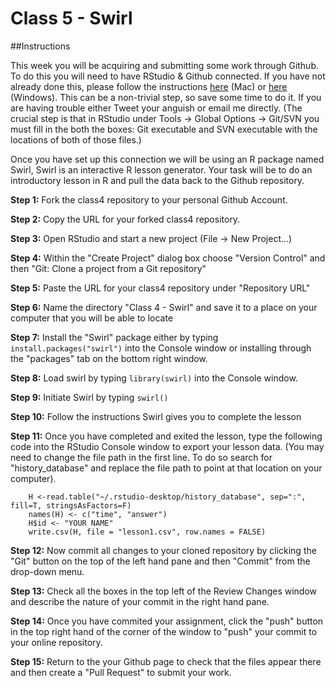 # Class 5 - Swirl

##Instructions

This week you will be acquiring and submitting some work through Github. To do this you will need to have RStudio & Github connected. If you have not already done this, please follow the instructions [here](http://www.molecularecologist.com/2013/11/using-github-with-r-and-rstudio/) (Mac) or [here](http://www.r-bloggers.com/rstudio-and-github/) (Windows). This can be a non-trivial step, so save some time to do it. If you are having trouble either Tweet your anguish or email me directly. (The crucial step is that in RStudio under Tools -> Global Options -> Git/SVN you must fill in the both the boxes: Git executable and SVN executable with the locations of both of those files.)

Once you have set up this connection we will be using an R package named Swirl, Swirl is an interactive R lesson generator. Your task will be to do an introductory lesson in R and pull the data back to the Github repository.


**Step 1:** Fork the class4 repository to your personal Github Account.

**Step 2:** Copy the URL for your forked class4 repository.

**Step 3:** Open RStudio and start a new project (File -> New Project...)

**Step 4:** Within the "Create Project" dialog box choose "Version Control" and then "Git: Clone a project from a Git repository"

**Step 5:** Paste the URL for your class4 repository under "Repository URL"

**Step 6:** Name the directory "Class 4 - Swirl" and save it to a place on your computer that you will be able to locate

**Step 7:** Install the "Swirl" package either by typing `install.packages("swirl")` into the Console window or installing through the "packages" tab on the bottom right window.

**Step 8:** Load swirl by typing `library(swirl)` into the Console window.

**Step 9:** Initiate Swirl by typing `swirl()`

**Step 10:** Follow the instructions Swirl gives you to complete the lesson

**Step 11:** Once you have completed and exited the lesson, type the following code into the RStudio Console window to export your lesson data. (You may need to change the file path in the first line. To do so search for "history_database" and replace the file path to point at that location on your computer).

        H <-read.table("~/.rstudio-desktop/history_database", sep=":", fill=T, stringsAsFactors=F) 
        names(H) <- c("time", "answer")
        H$id <- "YOUR NAME"
        write.csv(H, file = "lesson1.csv", row.names = FALSE)

**Step 12:** Now commit all changes to your cloned repository by clicking the "Git" button on the top of the left hand pane and then "Commit" from the drop-down menu.

**Step 13:** Check all the boxes in the top left of the Review Changes window and describe the nature of your commit in the right hand pane.

**Step 14:** Once you have commited your assignment, click the "push" button in the top right hand of the corner of the window to "push" your commit to your online repository.

**Step 15:** Return to the your Github page to check that the files appear there and then create a "Pull Request" to submit your work.


        
